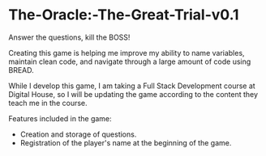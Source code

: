 # The-Oracle:-The-Great-Trial-v0.1

Answer the questions, kill the BOSS!

Creating this game is helping me improve my ability to name variables, maintain clean code, and navigate through a large amount of code using BREAD.

While I develop this game, I am taking a Full Stack Development course at Digital House, so I will be updating the game according to the content they teach me in the course. 

Features included in the game:

- Creation and storage of questions.
- Registration of the player's name at the beginning of the game.
